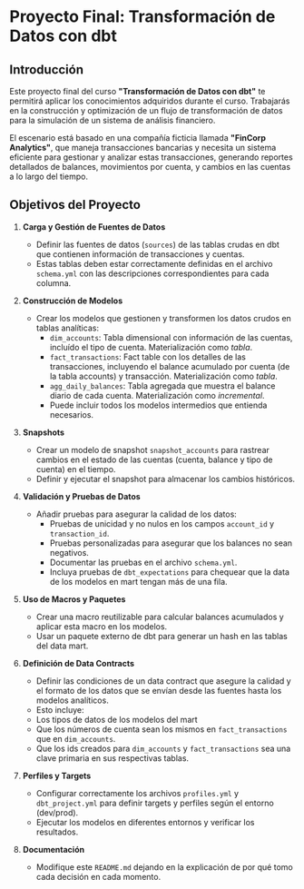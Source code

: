 # Proyecto Final: Transformación de Datos con dbt

## Introducción

Este proyecto final del curso **"Transformación de Datos con dbt"** te permitirá aplicar los conocimientos adquiridos durante el curso. Trabajarás en la construcción y optimización de un flujo de transformación de datos para la simulación de un sistema de análisis financiero.

El escenario está basado en una compañía ficticia llamada **"FinCorp Analytics"**, que maneja transacciones bancarias y necesita un sistema eficiente para gestionar y analizar estas transacciones, generando reportes detallados de balances, movimientos por cuenta, y cambios en las cuentas a lo largo del tiempo.

## Objetivos del Proyecto

1. **Carga y Gestión de Fuentes de Datos**
   - Definir las fuentes de datos (`sources`) de las tablas crudas en dbt que contienen información de transacciones y cuentas.
   - Estas tablas deben estar correctamente definidas en el archivo `schema.yml` con las descripciones correspondientes para cada columna.

2. **Construcción de Modelos**
   - Crear los modelos que gestionen y transformen los datos crudos en tablas analíticas:
     - `dim_accounts`: Tabla dimensional con información de las cuentas, incluído el tipo de cuenta. Materialización como *tabla*.
     - `fact_transactions`: Fact table con los detalles de las transacciones, incluyendo el balance acumulado por cuenta (de la tabla accounts) y transacción. Materialización como *tabla*.
     - `agg_daily_balances`: Tabla agregada que muestra el balance diario de cada cuenta. Materialización como *incremental*.
     - Puede incluir todos los modelos intermedios que entienda necesarios.

3. **Snapshots**
   - Crear un modelo de snapshot `snapshot_accounts` para rastrear cambios en el estado de las cuentas (cuenta, balance y tipo de cuenta) en el tiempo.
   - Definir y ejecutar el snapshot para almacenar los cambios históricos.

4. **Validación y Pruebas de Datos**
   - Añadir pruebas para asegurar la calidad de los datos:
     - Pruebas de unicidad y no nulos en los campos `account_id` y `transaction_id`.
     - Pruebas personalizadas para asegurar que los balances no sean negativos.
     - Documentar las pruebas en el archivo `schema.yml`.
     - Incluya pruebas de `dbt_expectations` para chequear que la data de los modelos en mart tengan más de una fila.

5. **Uso de Macros y Paquetes**
   - Crear una macro reutilizable para calcular balances acumulados y aplicar esta macro en los modelos.
   - Usar un paquete externo de dbt para generar un hash en las tablas del data mart.

6. **Definición de Data Contracts**
   - Definir las condiciones de un data contract que asegure la calidad y el formato de los datos que se envían desde las fuentes hasta los modelos analíticos.
   - Esto incluye:
    - Los tipos de datos de los modelos del mart
    - Que los números de cuenta sean los mismos en `fact_transactions` que en `dim_accounts`.
    - Que los ids creados para `dim_accounts` y `fact_transactions` sea una clave primaria en sus respectivas tablas.

7. **Perfiles y Targets**
   - Configurar correctamente los archivos `profiles.yml` y `dbt_project.yml` para definir targets y perfiles según el entorno (dev/prod).
   - Ejecutar los modelos en diferentes entornos y verificar los resultados.

8. **Documentación**
   - Modifique este `README.md` dejando en la explicación de por qué tomo cada decisión en cada momento. 

